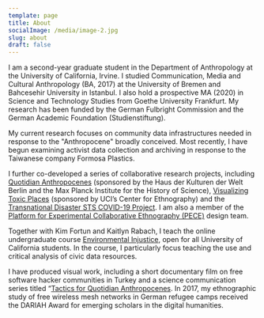 ```yaml
---
template: page
title: About
socialImage: /media/image-2.jpg
slug: about
draft: false
---
```

I am a second-year graduate student in the Department of Anthropology at the University of California, Irvine. I studied Communication, Media and Cultural Anthropology (BA, 2017) at the University of Bremen and Bahcesehir University in Istanbul. I also hold a prospective MA (2020) in Science and Technology Studies from Goethe University Frankfurt. My research has been funded by the German Fulbright Commission and the German Academic Foundation (Studienstiftung).

My current research focuses on community data infrastructures needed in response to the "Anthropocene" broadly conceived. Most recently, I have begun examining activist data collection and archiving in response to the Taiwanese company Formosa Plastics. 

I further co-developed a series of collaborative research projects, including [Quotidian Anthropocenes](https://disaster-sts-network.org/content/quotidian-anthropocene/essay) (sponsored by the Haus der Kulturen der Welt Berlin and the Max Planck Institute for the History of Science), [Visualizing Toxic Places](http://centerforethnography.org/content/visualizing-toxic-places-project-page/essay) (sponsored by UCI’s Center for Ethnography) and the [Transnational Disaster STS COVID-19 Project](https://disaster-sts-network.org/content/transnational-sts-covid-19-project/essay). I am also a member of the [Platform for Experimental Collaborative Ethnography (PECE)](https://worldpece.org/content/pece-design-team) design team.

Together with Kim Fortun and Kaitlyn Rabach, I teach the online undergraduate course [Environmental Injustice](https://disaster-sts-network.org/content/environmental-injustice-summer-2020/essay), open for all University of California students. In the course, I particularly focus teaching the use and critical analysis of civic data resources.

I have produced visual work, including a short documentary film on free software hacker communities in Turkey and a science communication series titled “[Tactics for Quotidian Anthropocenes](https://www.4sonline.org/blog/post/tactics_for_quotidian_anthropocenes). In 2017, my ethnographic study of free wireless mesh networks in German refugee camps received the DARIAH Award for emerging scholars in the digital humanities.